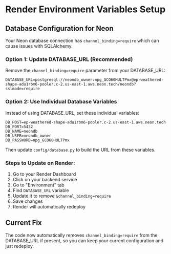 # Render Environment Variables Setup

## Database Configuration for Neon

Your Neon database connection has `channel_binding=require` which can cause issues with SQLAlchemy.

### Option 1: Update DATABASE_URL (Recommended)

Remove the `channel_binding=require` parameter from your DATABASE_URL:

```
DATABASE_URL=postgresql://neondb_owner:npg_GCO60HULTPmx@ep-weathered-shape-adu1rbm6-pooler.c-2.us-east-1.aws.neon.tech/neondb?sslmode=require
```

### Option 2: Use Individual Database Variables

Instead of using DATABASE_URL, set these individual variables:

```
DB_HOST=ep-weathered-shape-adu1rbm6-pooler.c-2.us-east-1.aws.neon.tech
DB_PORT=5432
DB_NAME=neondb
DB_USER=neondb_owner
DB_PASSWORD=npg_GCO60HULTPmx
```

Then update `config/database.py` to build the URL from these variables.

### Steps to Update on Render:

1. Go to your Render Dashboard
2. Click on your backend service
3. Go to "Environment" tab
4. Find `DATABASE_URL` variable
5. Update it to remove `&channel_binding=require`
6. Save changes
7. Render will automatically redeploy

## Current Fix

The code now automatically removes `channel_binding=require` from the DATABASE_URL if present, so you can keep your current configuration and just redeploy.
